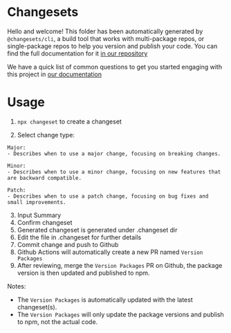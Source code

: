 # Changesets

Hello and welcome! This folder has been automatically generated by `@changesets/cli`, a build tool that works
with multi-package repos, or single-package repos to help you version and publish your code. You can
find the full documentation for it [in our repository](https://github.com/changesets/changesets)

We have a quick list of common questions to get you started engaging with this project in
[our documentation](https://github.com/changesets/changesets/blob/main/docs/common-questions.md)

# Usage
1. `npx changeset` to create a changeset

2. Select change type: 
```
Major: 
- Describes when to use a major change, focusing on breaking changes.

Minor: 
- Describes when to use a minor change, focusing on new features that are backward compatible.

Patch: 
- Describes when to use a patch change, focusing on bug fixes and small improvements.
```

3. Input Summary
4. Confirm changeset
5. Generated changeset is generated under .changeset dir
6. Edit the file in .changeset for further details
7. Commit change and push to Github
8. Github Actions will automatically create a new PR named `Version Packages`
9. After reviewing, merge the `Version Packages` PR on Github, the package version is then updated and published to npm.

Notes:
- The `Version Packages` is automatically updated with the latest changeset(s).
- The `Version Packages` will only update the package versions and publish to npm, not the actual code.

